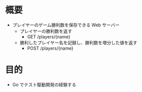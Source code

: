 # 概要

- プレイヤーのゲーム勝利数を保存できる Web サーバー
  - プレイヤーの勝利数を返す
    - GET /players/{name}
  - 勝利したプレイヤー名を記録し、勝利数を増分した値を返す
    - POST /players/{name}

# 目的

- Go でテスト駆動開発の経験する
